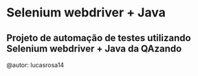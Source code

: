 # Selenium webdriver + Java

## Projeto de automação de testes utilizando Selenium webdriver + Java da QAzando


@autor: lucasrosa14
